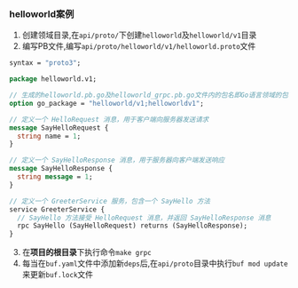 ### helloworld案例 

1. 创建领域目录,在`api/proto/`下创建`helloworld`及`helloworld/v1`目录
2. 编写PB文件,编写`api/proto/helloworld/v1/helloworld.proto`文件

```protobuf
syntax = "proto3";

package helloworld.v1;

// 生成的helloworld.pb.go及helloworld_grpc.pb.go文件内的包名即Go语言领域的包概念
option go_package = "helloworld/v1;helloworldv1";

// 定义一个 HelloRequest 消息，用于客户端向服务器发送请求
message SayHelloRequest {
  string name = 1;
}

// 定义一个 SayHelloResponse 消息，用于服务器向客户端发送响应
message SayHelloResponse {
  string message = 1;
}

// 定义一个 GreeterService 服务，包含一个 SayHello 方法
service GreeterService {
  // SayHello 方法接受 HelloRequest 消息，并返回 SayHelloResponse 消息
  rpc SayHello (SayHelloRequest) returns (SayHelloResponse);
}
```
3. 在**项目的根目录**下执行命令`make grpc`
4. 每当在`buf.yaml`文件中添加新`deps`后,在`api/proto`目录中执行`buf mod update`来更新`buf.lock`文件